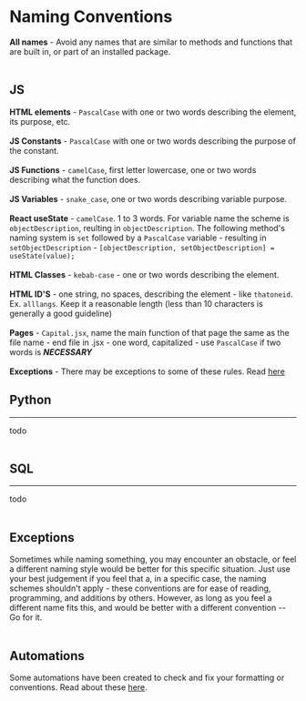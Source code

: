 # Naming Conventions
**All names** - Avoid any names that are similar to methods and functions that are built in, or part of an installed package.
</br></br>
## JS
**HTML elements** - `PascalCase` with one or two words describing the element, its purpose, etc. </br></br>
**JS Constants** - `PascalCase` with one or two words describing the purpose of the constant.</br></br>
**JS Functions** - `camelCase`, first letter lowercase, one or two words describing what the function does.</br></br>
**JS Variables** - `snake_case`, one or two words describing variable purpose.</br></br>
**React useState** - `camelCase`. 1 to 3 words. For variable name the scheme is `objectDescription`, reulting in `objectDescription`.
The following method's naming system is `set` followed by a `PascalCase` variable - resulting in `setObjectDescription` -
`[objectDescription, setObjectDescription] = useState(value);`</br></br>
**HTML Classes** - `kebab-case` - one or two words describing the element.</br></br>
**HTML ID'S** - one string, no spaces, describing the element - like `thatoneid`. Ex. `alllangs`. Keep it a reasonable length (less than 10 characters is
generally a good guideline)</br></br>
**Pages** - `Capital.jsx`, name the main function of that page the same as the file name - end file in .jsx - one word, capitalized - use `PascalCase` if two
words is ***NECESSARY***</br></br>
**Exceptions** - There may be exceptions to some of these rules. Read [here][1]
## Python
___
todo</br></br>
## SQL
___
todo</br></br>
## Exceptions
Sometimes while naming something, you may encounter an obstacle, or feel a different naming style would be better for this specific situation. Just use your best judgement if you feel that a, in a specific case, the naming schemes shouldn't apply - these conventions are for ease of reading, programming, and additions by others. However, as long as you feel a different name fits this, and would be better with a different convention -- Go for it.<br>
<br>

## Automations
Some automations have been created to check and fix your formatting or conventions. Read about these [here][2].

[1]: #exceptions
[2]: automations.md
